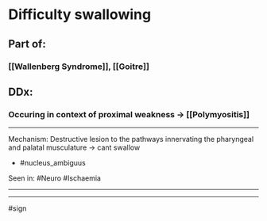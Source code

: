 # Difficulty swallowing
## Part of:
### [[Wallenberg Syndrome]], [[Goitre]]
## DDx:
### Occuring in context of proximal weakness -> [[Polymyositis]]

---
Mechanism: Destructive lesion to the pathways innervating the pharyngeal and palatal musculature → cant swallow
- #nucleus_ambiguus 

Seen in: #Neuro #Ischaemia 

---

---
#sign 
